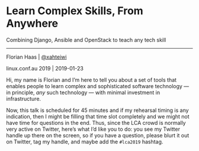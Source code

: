 # Learn Complex Skills, From Anywhere

Combining Django, Ansible and OpenStack to teach any tech skill

* * *

Florian Haas | [@xahteiwi](https://twitter.com/xahteiwi)

linux.conf.au 2019 | 2019-01-23

<!-- Note -->

Hi, my name is Florian and I’m here to tell you about a
set of tools that enables people to learn complex and sophisticated
software technology — in principle, _any_ such technology — with
minimal investment in infrastructure.

Now, this talk is scheduled for 45 minutes and if my rehearsal timing
is any indication, then I might be filling that time slot completely
and we might not have time for questions in the end. Thus, since the
LCA crowd is normally very active on Twitter, here’s what I’d like you
to do: you see my Twitter handle up there on the screen, so if you
have a question, please blurt it out on Twitter, tag my handle, and
maybe add the `#lca2019` hashtag.
